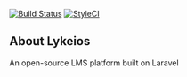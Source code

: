 [![Build Status](https://travis-ci.org/lykeios-io/lykeios.svg?branch=master)](https://travis-ci.org/lykeios-io/lykeios)
[![StyleCI](https://styleci.io/repos/121969130/shield?branch=master)](https://styleci.io/repos/121969130)

## About Lykeios

An open-source LMS platform built on Laravel
